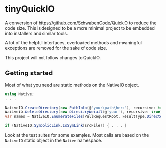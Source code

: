 tinyQuickIO
===========

A conversion of https://github.com/SchwabenCode/QuickIO to reduce the code size. This is designed to be a more minimal project to be embedded into installers and similar tools.

A lot of the helpful interfaces, overloaded methods and meaningful exceptions are removed for the sake of code size.

This project will not follow changes to QuickIO.


Getting started
---------------

Most of what you need are static methods on the NativeIO object.

```csharp
using Native;
. . .

NativeIO.CreateDirectory(new PathInfo(@"your\path\here"), recursive: true);
NativeIO.DeleteDirectory(new DirectoryDetail(@"your"), recursive: true);
var names = NativeIO.EnumerateFiles(PullRequestRoot, ResultType.DirectoriesOnly).Select(f=>f.Name).ToList();

if (NativeIO.SymbolicLink.IsSymLink(srcFile)) { . . . }

```

Look at the test suites for some examples.
Most calls are based on the `NativeIO` static object in the `Native` namespace.

